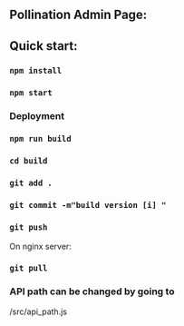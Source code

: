 ## Pollination Admin Page:

## Quick start:
### `npm install`
### `npm start`

### Deployment
### `npm run build`
### `cd build`
### `git add .`
### `git commit -m"build version [i] "`
### `git push`

On nginx server:
### `git pull`

### API path can be changed by going to 
/src/api_path.js
